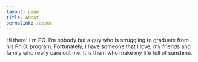 ```yaml
---
layout: page
title: About
permalink: /about
---
```


Hi there! I'm PQ. I’m nobody but a guy who is struggling to graduate from his Ph.D. program. Fortunately, I have someone that I love, my friends and family who really care out me. It is them who make my life full of sunshine.

